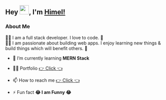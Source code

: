 ## Hey <img src="https://github.com/TheDudeThatCode/TheDudeThatCode/blob/master/Assets/Hi.gif" width="29px">, I'm [Himel!](https://himelps.netlify.app/)

### About Me

🧑‍💻 I am a full stack developer. I love to code. 🚀 </br>
🧑‍💻 I am passionate about building web apps. I enjoy learning new things & build things which will benefit others. 🚀</br>

- 🌱 I’m currently learning **MERN Stack**

- 👨‍💻 Portfolio [👉 Click 👈](https://mdshahadathussainps.netlify.app/)

- 📫 How to reach me [👉 Click 👈](https://www.linkedin.com/in/shahadat-himel)

- ⚡ Fun fact **😂 I am Funny 😂**
